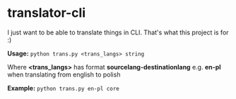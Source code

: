 # translator-cli #

I just want to be able to translate things in CLI. That's what this project is for :)

**Usage:** ```python trans.py <trans_langs> string```

Where **<trans_langs>** has format **sourcelang-destinationlang** e.g. **en-pl** when translating
from english to polish

**Example:** ```python trans.py en-pl core```